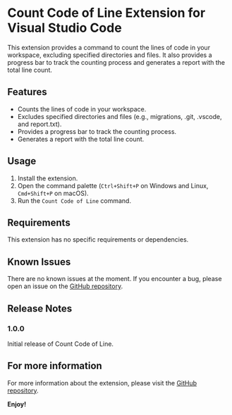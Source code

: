# Count Code of Line Extension for Visual Studio Code

This extension provides a command to count the lines of code in your workspace, excluding specified directories and files. It also provides a progress bar to track the counting process and generates a report with the total line count.

## Features

- Counts the lines of code in your workspace.
- Excludes specified directories and files (e.g., migrations, .git, .vscode, and report.txt).
- Provides a progress bar to track the counting process.
- Generates a report with the total line count.

## Usage

1. Install the extension.
2. Open the command palette (`Ctrl+Shift+P` on Windows and Linux, `Cmd+Shift+P` on macOS).
3. Run the `Count Code of Line` command.

## Requirements

This extension has no specific requirements or dependencies.

## Known Issues

There are no known issues at the moment. If you encounter a bug, please open an issue on the [GitHub repository](https://github.com/nileshchavan0611/count-code-of-line).

## Release Notes

### 1.0.0

Initial release of Count Code of Line.

## For more information

For more information about the extension, please visit the [GitHub repository](https://github.com/nileshchavan0611/count-code-of-line).

**Enjoy!**